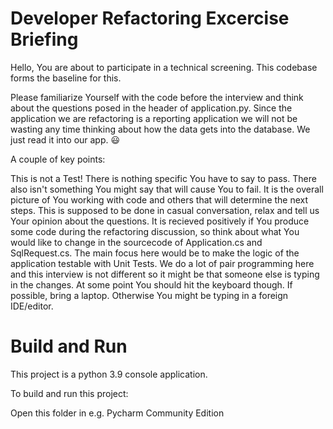 # Developer Refactoring Excercise Briefing

Hello, You are about to participate in a technical screening. This codebase forms the baseline for this.

Please familiarize Yourself with the code before the interview and think about the questions posed in the header of application.py.
Since the application we are refactoring is a reporting application we will not be wasting any time thinking about how the data gets into the database. We just read it into our app. 😃

A couple of key points:

This is not a Test! There is nothing specific You have to say to pass. There also isn't something You might say that will cause You to fail.
It is the overall picture of You working with code and others that will determine the next steps.
This is supposed to be done in casual conversation, relax and tell us Your opinion about the questions.
It is recieved positively if You produce some code during the refactoring discussion, so think about what You would like to change in the sourcecode of Application.cs and SqlRequest.cs.
The main focus here would be to make the logic of the application testable with Unit Tests.
We do a lot of pair programming here and this interview is not different so it might be that someone else is typing in the changes.
At some point You should hit the keyboard though. If possible, bring a laptop. Otherwise You might be typing in a foreign IDE/editor.

# Build and Run
This project is a python 3.9 console application.

To build and run this project:

Open this folder in e.g. Pycharm Community Edition


